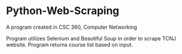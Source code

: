 # Python-Web-Scraping

A program created in CSC 360, Computer Networking

Program utilizes Selenium and Beautiful Soup in order to scrape TCNJ website.
Program returns course list based on input.